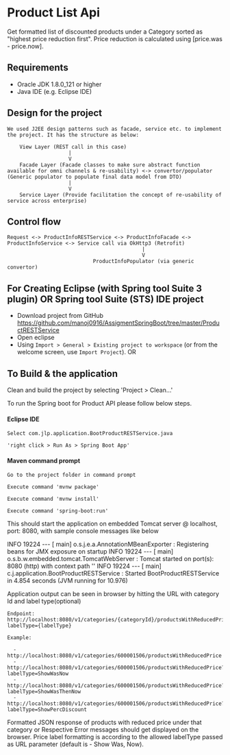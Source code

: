 # Product List Api
Get formatted list of discounted products under a Category sorted as "highest price reduction first". Price reduction is calculated using [price.was - price.now].

## Requirements
* Oracle JDK 1.8.0_121 or higher
* Java IDE (e.g. Eclipse IDE)

## Design for the project
 	We used J2EE design patterns such as facade, service etc. to implement the project. It has the structure as below:
 	
		View Layer (REST call in this case)
						|
						V
		Facade Layer (Facade classes to make sure abstract function available for omni channels & re-usability) <-> convertor/populator (Generic populator to populate final data model from DTO)
						|
						V
		Service Layer (Provide facilitation the concept of re-usability of service across enterprise)
 			
## Control flow

	Request <-> ProductInfoRESTService <-> ProductInfoFacade <-> ProductInfoService <-> Service call via OkHttp3 (Retrofit)
												|
												V
								ProductInfoPopulator (via generic convertor)

## For Creating Eclipse (with Spring tool Suite 3 plugin) OR Spring tool Suite (STS) IDE project

* Download project from GitHub https://github.com/manoj0916/AssigmentSpringBoot/tree/master/ProductRESTService
* Open eclipse
* Using `Import > General > Existing project to workspace` (or from the welcome screen, use `Import Project`). OR


## To Build & the application

Clean and build the project by selecting 'Project > Clean...'

To run the Spring boot for Product API please follow below steps.

#### Eclipse IDE
	
	Select com.jlp.application.BootProductRESTService.java

    'right click > Run As > Spring Boot App'

#### Maven command prompt

    Go to the project folder in command prompt
    
    Execute command 'mvnw package'
    
    Execute command 'mvnw install'
    
    Execute command 'spring-boot:run'

    
This should start the application on embedded Tomcat server @ localhost, port: 8080, with sample console messages like below

INFO 19224 --- [           main] o.s.j.e.a.AnnotationMBeanExporter        : Registering beans for JMX exposure on startup
INFO 19224 --- [           main] o.s.b.w.embedded.tomcat.TomcatWebServer  : Tomcat started on port(s): 8080 (http) with context path ''
INFO 19224 --- [           main] c.j.application.BootProductRESTService   : Started BootProductRESTService in 4.854 seconds (JVM running for 10.976)


Application output can be seen in browser by hitting the URL with category Id and label type(optional)

    Endpoint: http://localhost:8080/v1/categories/{categoryId}/productsWithReducedPrice?labelType={labelType}
   
    Example: 
    
      - http://localhost:8080/v1/categories/600001506/productsWithReducedPrice
      - http://localhost:8080/v1/categories/600001506/productsWithReducedPrice?labelType=ShowWasNow
      - http://localhost:8080/v1/categories/600001506/productsWithReducedPrice?labelType=ShowWasThenNow
      - http://localhost:8080/v1/categories/600001506/productsWithReducedPrice?labelType=ShowPercDiscount
 
Formatted JSON response of products with reduced price under that category or Respective Error messages should get displayed on the browser. Price label formatting is according to the allowed labelType passed as URL parameter (default is - Show Was, Now). 
 